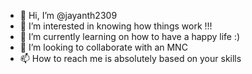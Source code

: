- 👋 Hi, I’m @jayanth2309
- 👀 I’m interested in knowing how things work !!!
- 🌱 I’m currently learning on how to have a happy life :)
- 💞️ I’m looking to collaborate with an MNC
- 📫 How to reach me is absolutely based on your skills

<!---
jayanth2309/jayanth2309 is a ✨ special ✨ repository because its `README.md` (this file) appears on your GitHub profile.
You can click the Preview link to take a look at your changes.
--->
